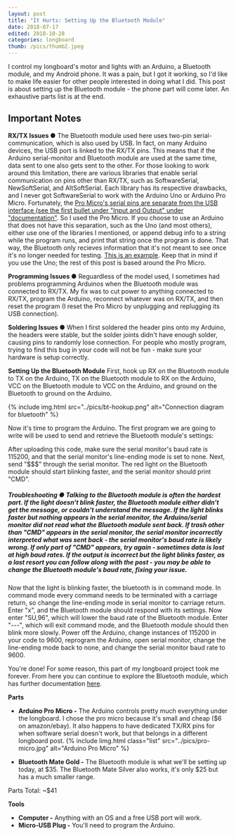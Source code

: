 ```yaml
---
layout: post
title: "It Hurts: Setting Up the Bluetooth Module"
date: 2018-07-17
edited: 2018-10-28
categories: longboard
thumb: /pics/thumb2.jpeg
---
```


I control my longboard's motor and lights with an Arduino, a Bluetooth module, and my Android phone. It was a pain, but I got it working, so I'd like to make life easier for other people interested in doing what I did. This post is about setting up the Bluetooth module - the phone part will come later. An exhaustive parts list is at the end.

## **Important Notes**
**RX/TX Issues &#9679;** The Bluetooth module used here uses two-pin serial-communication, which is also used by USB. In fact, on many Arduino devices, the USB port is linked to the RX/TX pins. This means that if the Arduino serial-monitor and Bluetooth module are used at the same time, data sent to one also gets sent to the other. For those looking to work around this limitation, there are various libraries that enable serial communication on pins other than RX/TX, such as SoftwareSerial, NewSoftSerial, and AltSoftSerial. Each library has its respective drawbacks, and I never got SoftwareSerial to work with the Arduino Uno or Arduino Pro Micro. Fortunately, the [Pro Micro's serial pins are separate from the USB interface (see the first bullet under "Input and Output" under "documentation"](https://store.arduino.cc/usa/arduino-micro). So I used the Pro Micro. If you choose to use an Arduino that does not have this separation, such as the Uno (and most others), either use one of the libraries I mentioned, or append debug info to a string while the program runs, and print that string once the program is done. That way, the Bluetooth only recieves information that it's not meant to see once it's no longer needed for testing. [This is an example](https://gist.github.com/J3698/3d1e19666feb7a5fd9ae1324314fc29d). Keep that in mind if you use the Uno; the rest of this post is based around the Pro Micro.

**Programming Issues &#9679;** Reguardless of the model used, I sometimes had problems programming Arduinos when the Bluetooth module was connected to RX/TX. My fix was to cut power to anything connected to RX/TX, program the Arduino, reconnect whatever was on RX/TX, and then reset the program (I reset the Pro Micro by unplugging and replugging its USB connection).

**Soldering Issues &#9679;** When I first soldered the header pins onto my Arduino, the headers were stable, but the solder joints didn't have enough solder, causing pins to randomly lose connection. For people who mostly program, trying to find this bug in your code will not be fun - make sure your hardware is setup correctly.

**Setting Up the Bluetooth Module**
First, hook up RX on the Bluetooth module to TX on the Arduino, TX on the Bluetooth module to RX on the Arduino, VCC on the Bluetooth module to VCC on the Arduino, and ground on the Bluetooth to ground on the Arduino.

{% include img.html src="../pics/bt-hookup.png" alt="Connection diagram for bluetooth" %}

Now it's time to program the Arduino. The first program we are going to write will be used to send and retrieve the Bluetooth module's settings:
<script src="https://gist.github.com/J3698/ab69434e4eb814a8f70d96cdeba57c2a.js"></script>

After uploading this code, make sure the serial monitor's baud rate is 115200, and that the serial monitor's line-ending mode is set to none. Next, send "$$$" through the serial monitor. The red light on the Bluetooth module should start blinking faster, and the serial monitor should print "CMD".
##### **Troubleshooting &#9679;** Talking to the Bluetooth module is often the hardest part. If the light doesn't blink faster, the Bluetooth module either didn't get the message, or couldn't understand the message. If the light blinks faster but nothing appears in the serial monitor, the Arduino/serial monitor did not read what the Bluetooth module sent back. If trash other than "CMD" appears in the serial monitor, the serial monitor incorrectly interpreted what was sent back - the serial monitor's baud rate is likely wrong. If only part of "CMD" appears, try again - sometimes data is lost at high baud rates. If the output is incorrect but the light blinks faster, as a last resort you can follow along with the post - you may be able to change the Bluetooth module's baud rate, fixing your issue.
Now that the light is blinking faster, the bluetooth is in command mode. In command mode every command needs to be terminated with a carriage return, so change the line-ending mode in serial monitor to carriage return. Enter "x", and the Bluetooth module should respond with its settings. Now enter "SU,96", which will lower the baud rate of the Bluetooth module. Enter "\-\-\-", which will exit command mode, and the Bluetooth module should then blink more slowly. Power off the Arduino, change instances of 115200 in your code to 9600, reprogram the Arduino, open serial monitor, change the line-ending mode back to none, and change the serial monitor baud rate to 9600.

You're done! For some reason, this part of my longboard project took me forever. From here you can continue to explore the Bluetooth module, which has further documentation [here](https://cdn.sparkfun.com/assets/1/e/e/5/d/5217b297757b7fd3748b4567.pdf).

**Parts**
* **Arduino Pro Micro -** The Arduino controls pretty much everything under the longboard.
I chose the pro micro because it's small and cheap ($6 on amazon/ebay). It also happens
to have dedicated TX/RX pins for when software serial doesn't work, but that belongs
in a different longboard post.
{% include limg.html class="list" src="../pics/pro-micro.jpg" alt="Arduino Pro Micro" %}

* **Bluetooth Mate Gold -** The Bluetooth module is what we'll be setting up today, at $35. The
Bluetooth Mate Silver also works, it's only $25 but has a much smaller range.

Parts Total: ~$41

**Tools**
* **Computer -** Anything with an OS and a free USB port will work.
* **Micro-USB Plug -** You'll need to program the Arduino.
